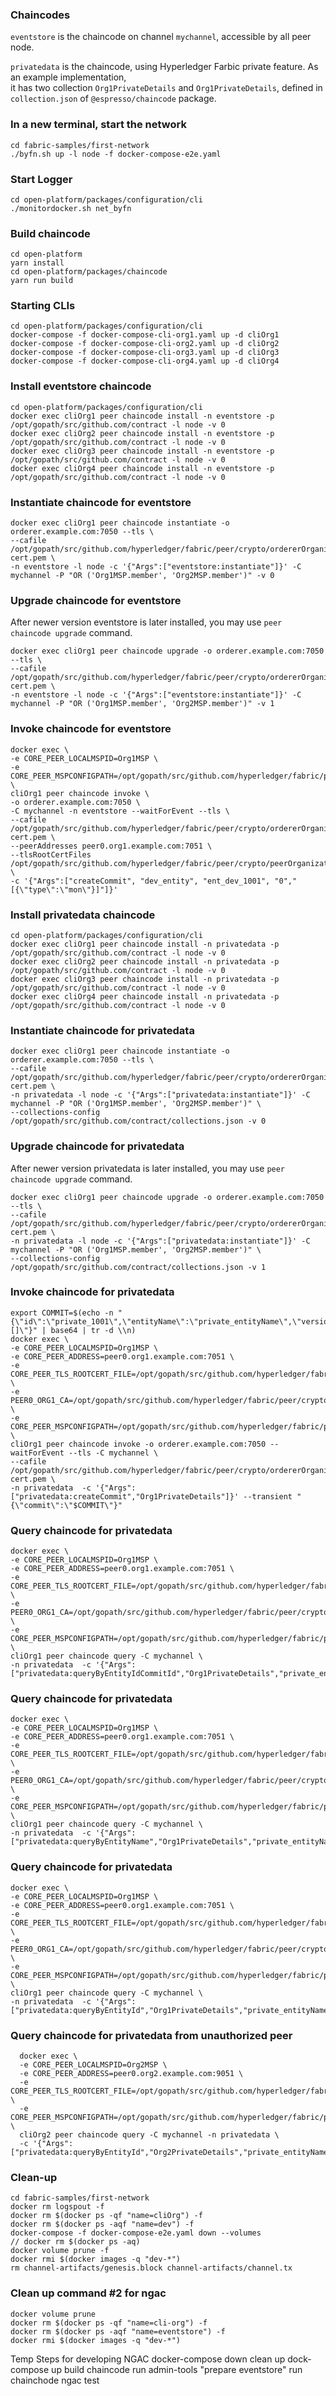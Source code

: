 ### Chaincodes

`eventstore` is the chaincode on channel `mychannel`, accessible by all peer node.

`privatedata` is the chaincode, using Hyperledger Farbic private feature. As an example implementation,  
it has two collection `Org1PrivateDetails` and `Org1PrivateDetails`, defined in `collection.json` of
`@espresso/chaincode` package.

### In a new terminal, start the network

```shell script
cd fabric-samples/first-network
./byfn.sh up -l node -f docker-compose-e2e.yaml
```

### Start Logger

```shell script
cd open-platform/packages/configuration/cli
./monitordocker.sh net_byfn
```

### Build chaincode

```shell script
cd open-platform
yarn install
cd open-platform/packages/chaincode
yarn run build
```

### Starting CLIs

```shell script
cd open-platform/packages/configuration/cli
docker-compose -f docker-compose-cli-org1.yaml up -d cliOrg1
docker-compose -f docker-compose-cli-org2.yaml up -d cliOrg2
docker-compose -f docker-compose-cli-org3.yaml up -d cliOrg3
docker-compose -f docker-compose-cli-org4.yaml up -d cliOrg4
```

### Install eventstore chaincode

```shell script
cd open-platform/packages/configuration/cli
docker exec cliOrg1 peer chaincode install -n eventstore -p /opt/gopath/src/github.com/contract -l node -v 0
docker exec cliOrg2 peer chaincode install -n eventstore -p /opt/gopath/src/github.com/contract -l node -v 0
docker exec cliOrg3 peer chaincode install -n eventstore -p /opt/gopath/src/github.com/contract -l node -v 0
docker exec cliOrg4 peer chaincode install -n eventstore -p /opt/gopath/src/github.com/contract -l node -v 0
```

### Instantiate chaincode for eventstore

```shell script
docker exec cliOrg1 peer chaincode instantiate -o orderer.example.com:7050 --tls \
--cafile /opt/gopath/src/github.com/hyperledger/fabric/peer/crypto/ordererOrganizations/example.com/orderers/orderer.example.com/msp/tlscacerts/tlsca.example.com-cert.pem \
-n eventstore -l node -c '{"Args":["eventstore:instantiate"]}' -C mychannel -P "OR ('Org1MSP.member', 'Org2MSP.member')" -v 0
```

### Upgrade chaincode for eventstore

After newer version eventstore is later installed, you may use `peer chaincode upgrade` command.

```shell script
docker exec cliOrg1 peer chaincode upgrade -o orderer.example.com:7050 --tls \
--cafile /opt/gopath/src/github.com/hyperledger/fabric/peer/crypto/ordererOrganizations/example.com/orderers/orderer.example.com/msp/tlscacerts/tlsca.example.com-cert.pem \
-n eventstore -l node -c '{"Args":["eventstore:instantiate"]}' -C mychannel -P "OR ('Org1MSP.member', 'Org2MSP.member')" -v 1
```

### Invoke chaincode for eventstore

```shell script
docker exec \
-e CORE_PEER_LOCALMSPID=Org1MSP \
-e CORE_PEER_MSPCONFIGPATH=/opt/gopath/src/github.com/hyperledger/fabric/peer/crypto/peerOrganizations/org1.example.com/users/Admin@org1.example.com/msp \
cliOrg1 peer chaincode invoke \
-o orderer.example.com:7050 \
-C mychannel -n eventstore --waitForEvent --tls \
--cafile /opt/gopath/src/github.com/hyperledger/fabric/peer/crypto/ordererOrganizations/example.com/orderers/orderer.example.com/msp/tlscacerts/tlsca.example.com-cert.pem \
--peerAddresses peer0.org1.example.com:7051 \
--tlsRootCertFiles /opt/gopath/src/github.com/hyperledger/fabric/peer/crypto/peerOrganizations/org1.example.com/peers/peer0.org1.example.com/tls/ca.crt \
-c '{"Args":["createCommit", "dev_entity", "ent_dev_1001", "0","[{\"type\":\"mon\"}]"]}'
```

### Install privatedata chaincode

```shell script
cd open-platform/packages/configuration/cli
docker exec cliOrg1 peer chaincode install -n privatedata -p /opt/gopath/src/github.com/contract -l node -v 0
docker exec cliOrg2 peer chaincode install -n privatedata -p /opt/gopath/src/github.com/contract -l node -v 0
docker exec cliOrg3 peer chaincode install -n privatedata -p /opt/gopath/src/github.com/contract -l node -v 0
docker exec cliOrg4 peer chaincode install -n privatedata -p /opt/gopath/src/github.com/contract -l node -v 0
```

### Instantiate chaincode for privatedata

```shell script
docker exec cliOrg1 peer chaincode instantiate -o orderer.example.com:7050 --tls \
--cafile /opt/gopath/src/github.com/hyperledger/fabric/peer/crypto/ordererOrganizations/example.com/orderers/orderer.example.com/msp/tlscacerts/tlsca.example.com-cert.pem \
-n privatedata -l node -c '{"Args":["privatedata:instantiate"]}' -C mychannel -P "OR ('Org1MSP.member', 'Org2MSP.member')" \
--collections-config /opt/gopath/src/github.com/contract/collections.json -v 0
```

### Upgrade chaincode for privatedata

After newer version privatedata is later installed, you may use `peer chaincode upgrade` command.

```shell script
docker exec cliOrg1 peer chaincode upgrade -o orderer.example.com:7050 --tls \
--cafile /opt/gopath/src/github.com/hyperledger/fabric/peer/crypto/ordererOrganizations/example.com/orderers/orderer.example.com/msp/tlscacerts/tlsca.example.com-cert.pem \
-n privatedata -l node -c '{"Args":["privatedata:instantiate"]}' -C mychannel -P "OR ('Org1MSP.member', 'Org2MSP.member')" \
--collections-config /opt/gopath/src/github.com/contract/collections.json -v 1
```

### Invoke chaincode for privatedata

```shell script
export COMMIT=$(echo -n "{\"id\":\"private_1001\",\"entityName\":\"private_entityName\",\"version\":\"0\",\"eventString\":\"[]\"}" | base64 | tr -d \\n)
docker exec \
-e CORE_PEER_LOCALMSPID=Org1MSP \
-e CORE_PEER_ADDRESS=peer0.org1.example.com:7051 \
-e CORE_PEER_TLS_ROOTCERT_FILE=/opt/gopath/src/github.com/hyperledger/fabric/peer/crypto/peerOrganizations/org1.example.com/peers/peer0.org1.example.com/tls/ca.crt \
-e PEER0_ORG1_CA=/opt/gopath/src/github.com/hyperledger/fabric/peer/crypto/peerOrganizations/org1.example.com/peers/peer0.org1.example.com/tls/ca.crt \
-e CORE_PEER_MSPCONFIGPATH=/opt/gopath/src/github.com/hyperledger/fabric/peer/crypto/peerOrganizations/org1.example.com/users/Admin@org1.example.com/msp \
cliOrg1 peer chaincode invoke -o orderer.example.com:7050 --waitForEvent --tls -C mychannel \
--cafile /opt/gopath/src/github.com/hyperledger/fabric/peer/crypto/ordererOrganizations/example.com/orderers/orderer.example.com/msp/tlscacerts/tlsca.example.com-cert.pem \
-n privatedata  -c '{"Args":["privatedata:createCommit","Org1PrivateDetails"]}' --transient "{\"commit\":\"$COMMIT\"}"
```

### Query chaincode for privatedata

```shell script
docker exec \
-e CORE_PEER_LOCALMSPID=Org1MSP \
-e CORE_PEER_ADDRESS=peer0.org1.example.com:7051 \
-e CORE_PEER_TLS_ROOTCERT_FILE=/opt/gopath/src/github.com/hyperledger/fabric/peer/crypto/peerOrganizations/org1.example.com/peers/peer0.org1.example.com/tls/ca.crt \
-e PEER0_ORG1_CA=/opt/gopath/src/github.com/hyperledger/fabric/peer/crypto/peerOrganizations/org1.example.com/peers/peer0.org1.example.com/tls/ca.crt \
-e CORE_PEER_MSPCONFIGPATH=/opt/gopath/src/github.com/hyperledger/fabric/peer/crypto/peerOrganizations/org1.example.com/users/Admin@org1.example.com/msp \
cliOrg1 peer chaincode query -C mychannel \
-n privatedata  -c '{"Args":["privatedata:queryByEntityIdCommitId","Org1PrivateDetails","private_entityName","private_1001","20190820100646652"]}'
```

### Query chaincode for privatedata

```shell script
docker exec \
-e CORE_PEER_LOCALMSPID=Org1MSP \
-e CORE_PEER_ADDRESS=peer0.org1.example.com:7051 \
-e CORE_PEER_TLS_ROOTCERT_FILE=/opt/gopath/src/github.com/hyperledger/fabric/peer/crypto/peerOrganizations/org1.example.com/peers/peer0.org1.example.com/tls/ca.crt \
-e PEER0_ORG1_CA=/opt/gopath/src/github.com/hyperledger/fabric/peer/crypto/peerOrganizations/org1.example.com/peers/peer0.org1.example.com/tls/ca.crt \
-e CORE_PEER_MSPCONFIGPATH=/opt/gopath/src/github.com/hyperledger/fabric/peer/crypto/peerOrganizations/org1.example.com/users/Admin@org1.example.com/msp \
cliOrg1 peer chaincode query -C mychannel \
-n privatedata  -c '{"Args":["privatedata:queryByEntityName","Org1PrivateDetails","private_entityName"]}'
```

### Query chaincode for privatedata

```shell script
docker exec \
-e CORE_PEER_LOCALMSPID=Org1MSP \
-e CORE_PEER_ADDRESS=peer0.org1.example.com:7051 \
-e CORE_PEER_TLS_ROOTCERT_FILE=/opt/gopath/src/github.com/hyperledger/fabric/peer/crypto/peerOrganizations/org1.example.com/peers/peer0.org1.example.com/tls/ca.crt \
-e PEER0_ORG1_CA=/opt/gopath/src/github.com/hyperledger/fabric/peer/crypto/peerOrganizations/org1.example.com/peers/peer0.org1.example.com/tls/ca.crt \
-e CORE_PEER_MSPCONFIGPATH=/opt/gopath/src/github.com/hyperledger/fabric/peer/crypto/peerOrganizations/org1.example.com/users/Admin@org1.example.com/msp \
cliOrg1 peer chaincode query -C mychannel \
-n privatedata  -c '{"Args":["privatedata:queryByEntityId","Org1PrivateDetails","private_entityName","private_1001"]}'
```

### Query chaincode for privatedata from unauthorized peer

```shell script
  docker exec \
  -e CORE_PEER_LOCALMSPID=Org2MSP \
  -e CORE_PEER_ADDRESS=peer0.org2.example.com:9051 \
  -e CORE_PEER_TLS_ROOTCERT_FILE=/opt/gopath/src/github.com/hyperledger/fabric/peer/crypto/peerOrganizations/org2.example.com/peers/peer0.org2.example.com/tls/ca.crt \
  -e CORE_PEER_MSPCONFIGPATH=/opt/gopath/src/github.com/hyperledger/fabric/peer/crypto/peerOrganizations/org2.example.com/users/Admin@org2.example.com/msp \
  cliOrg2 peer chaincode query -C mychannel -n privatedata \
  -c '{"Args":["privatedata:queryByEntityId","Org2PrivateDetails","private_entityName","id_00001"]}'
```

### Clean-up

```shell script
cd fabric-samples/first-network
docker rm logspout -f
docker rm $(docker ps -qf "name=cliOrg") -f
docker rm $(docker ps -aqf "name=dev") -f
docker-compose -f docker-compose-e2e.yaml down --volumes
// docker rm $(docker ps -aq)
docker volume prune -f
docker rmi $(docker images -q "dev-*")
rm channel-artifacts/genesis.block channel-artifacts/channel.tx
```

### Clean up command #2 for ngac
```shell script
docker volume prune
docker rm $(docker ps -qf "name=cli-org") -f
docker rm $(docker ps -aqf "name=eventstore") -f
docker rmi $(docker images -q "dev-*")
```

Temp Steps for developing NGAC
docker-compose down
clean up 
dock-compose up
build chaincode
run admin-tools "prepare eventstore"
run chainchode ngac test
